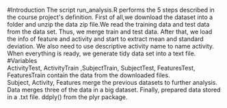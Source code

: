 #Introduction 
The script run_analysis.R performs the 5 steps described in the course project's definition.
First of all,we download the dataset into a folder and unzip the data zip file.We read the training data and test data from the data set. Thus, we merge train and test data. After that, we load the info of feature and activity and start to extract mean and standard deviation. We also need to use descriptive activity name to name activity. When everything is ready, we generate tidy data set into a text file.
#Variables  
ActivityTest, ActivityTrain ,SubjectTrain, SubjectTest, FeaturesTest, FeaturesTrain contain the data from the downloaded files.  
Subject, Activity, Features merge the previous datasets to further analysis. 
Data merges three of the data in a big dataset. 
Finally, prepared data stored in a .txt file. ddply() from the plyr package.

